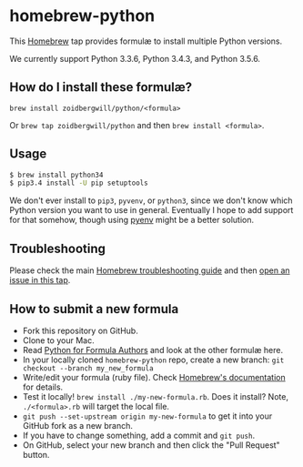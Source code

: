 # homebrew-python

This [Homebrew](http://brew.sh) tap provides formulæ to install multiple Python versions.

We currently support Python 3.3.6, Python 3.4.3, and Python 3.5.6.

## How do I install these formulæ?

`brew install zoidbergwill/python/<formula>`

Or `brew tap zoidbergwill/python` and then `brew install <formula>`.

## Usage

```sh
$ brew install python34
$ pip3.4 install -U pip setuptools
```

We don't ever install to `pip3`, `pyvenv`, or `python3`, since we don't know which Python version you want to use in general. Eventually I hope to add support for that somehow, though using [pyenv](https://github.com/yyuu/pyenv) might be a better solution.

## Troubleshooting
Please check the main [Homebrew troubleshooting guide](https://github.com/Homebrew/homebrew/blob/master/share/doc/homebrew/Troubleshooting.md#troubleshooting) and then [open an issue in this tap](https://github.com/Homebrew/homebrew-python/issues/new).

## How to submit a new formula
* Fork this repository on GitHub.
* Clone to your Mac.
* Read [Python for Formula Authors](https://github.com/Homebrew/homebrew/blob/master/share/doc/homebrew/Python-for-Formula-Authors.md) and look at the other formulæ here.
* In your locally cloned `homebrew-python` repo, create a new branch: `git checkout --branch my_new_formula`
* Write/edit your formula (ruby file). Check [Homebrew's documentation](https://github.com/Homebrew/homebrew/tree/master/share/doc/homebrew#readme) for details.
* Test it locally! `brew install ./my-new-formula.rb`. Does it install? Note, `./<formula>.rb` will target the local file.
* `git push --set-upstream origin my-new-formula` to get it into your GitHub fork as a new branch.
* If you have to change something, add a commit and `git push`.
* On GitHub, select your new branch and then click the "Pull Request" button.
